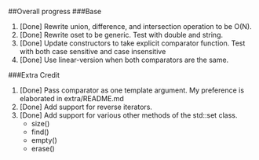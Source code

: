 ##Overall progress
###Base
1. [Done] Rewrite union, difference, and intersection operation to be O(N).
2. [Done] Rewrite oset to be generic. Test with double and string.
3. [Done] Update constructors to take explicit comparator function. Test with both case sensitive and case insensitive
4. [Done] Use linear-version when both comparators are the same.  
  
###Extra Credit
1. [Done] Pass comparator as one template argument. My preference is elaborated in extra/README.md
2. [Done] Add support for reverse iterators.
3. [Done] Add support for various other methods of the std::set class.
    - size()
    - find()
    - empty()
    - erase()
